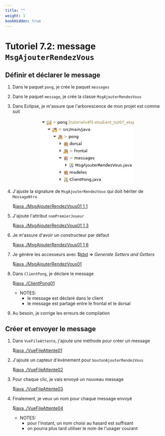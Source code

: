 ```yaml
---
title: ""
weight: 1
bookHidden: true
---
```



# Tutoriel 7.2: message `MsgAjouterRendezVous`

## Définir et déclarer le message

1. Dans le paquet `pong`, je crée le paquet `messages`

1. Dans le paquet `message`, je crée la classe `MsgAjouterRendezVous`

1. Dans Eclipse, je m'assure que l'arborescence de mon projet est comme suit

    <center>
    <img src="eclipse01.png"/>
    <center>

1. J'ajuste la signature de `MsgAjouterRendezVous` qui doit hériter de `MessageNtro`

    $[java ./MsgAjouterRendezVous01 1 1]()

1. J'ajoute l'attribut `nomPremierJoueur`

    $[java ./MsgAjouterRendezVous01 1 3]()

1. Je m'assure d'avoir un constructeur par défaut

    $[java ./MsgAjouterRendezVous01 1 6]()

1. Je génère les accesseurs avec $[kbd](Shift+Alt+S) => *Generate Setters and Getters*

    $[java ./MsgAjouterRendezVous01]()

1. Dans `ClientPong`, je déclare le message

    $[java ./ClientPong01]()

    * NOTES:
        * le message est déclaré dans le client
        * le message est partagé entre le frontal et le dorsal



1. Au besoin, je corrige les erreurs de compilation


## Créer et envoyer le message

1. Dans `VueFileAttente`, j'ajoute une méthode pour créer un message

    $[java ./VueFileAttente01]()

1. J'ajoute un capteur d'événement pour `boutonAjouterRendezVous`

    $[java ./VueFileAttente02]()


1. Pour chaque clic, je vais envoyé un nouveau message

    $[java ./VueFileAttente03]()


1. Finalement, je veux un nom pour chaque message envoyé

    $[java ./VueFileAttente04]()


    * NOTES:
        * pour l'instant, un nom choisi au hasard est suffisant 
        * on pourra plus tard utiliser le nom de l'usager courant


